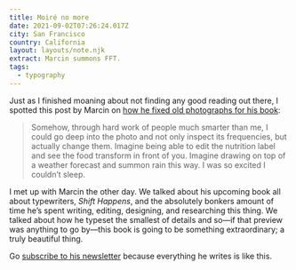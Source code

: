 ```yaml
---
title: Moiré no more
date: 2021-09-02T07:26:24.017Z
city: San Francisco
country: California
layout: layouts/note.njk
extract: Marcin summons FFT.
tags:
  - typography
---
```


Just as I finished moaning about not finding any good reading out there, I spotted this post by Marcin on [how he fixed old photographs for his book](https://www.getrevue.co/profile/shift-happens/issues/moire-no-more-688319):

> Somehow, through hard work of people much smarter than me, I could go deep into the photo and not only inspect its frequencies, but actually change them. Imagine being able to edit the nutrition label and see the food transform in front of you. Imagine drawing on top of a weather forecast and summon rain this way. I was so excited I couldn’t sleep.

I met up with Marcin the other day. We talked about his upcoming book all about typewriters, _Shift Happens_, and the absolutely bonkers amount of time he’s spent writing, editing, designing, and researching this thing. We talked about how he typeset the smallest of details and so—if that preview was anything to go by—this book is going to be something extraordinary; a truly beautiful thing.

Go [subscribe to his newsletter](https://www.getrevue.co/profile/shift-happens/) because everything he writes is like this.
